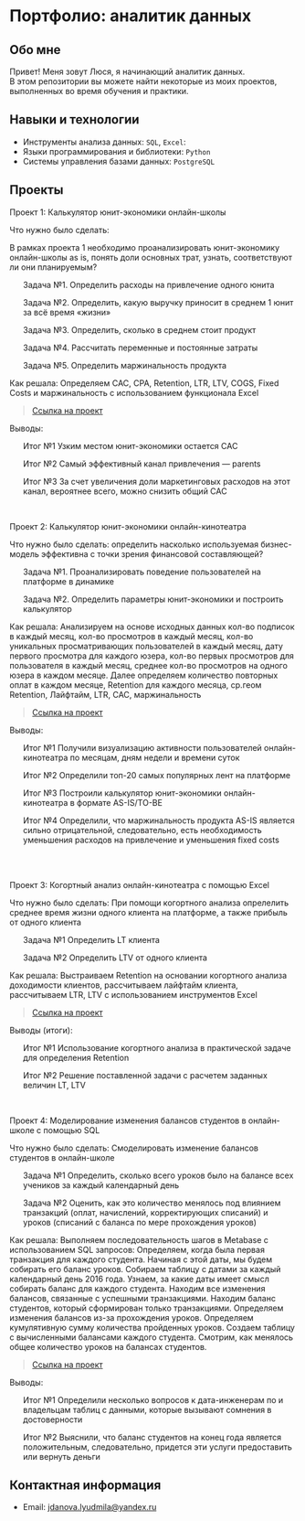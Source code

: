 # Портфолио: аналитик данных
## Обо мне 
Привет! Меня зовут Люся, я начинающий аналитик данных. 
<br>В этом репозитории вы можете найти некоторые из моих проектов, выполненных во время обучения и практики.
<br>
## Навыки и технологии
- Инструменты анализа данных: ``SQL``, ``Excel``: 
- Языки программирования и библиотеки: ``Python``
- Системы управления базами данных: ``PostgreSQL``
## Проекты
<p> Проект 1: Калькулятор юнит-экономики онлайн-школы</p>
<p>Что нужно было сделать:<p>
<p>В рамках проекта 1 необходимо проанализировать юнит-экономику онлайн-школы as is, понять доли основных трат, узнать, соответствуют ли они планируемым?<p>  
<ol>
  <p>Задача №1. Определить расходы на привлечение одного юнита<p>
  <p>Задача №2. Определить, какую выручку приносит в среднем 1 юнит за всё время «жизни»<p>
  <p>Задача №3. Определить, сколько в среднем стоит продукт<p>
  <p>Задача №4. Рассчитать переменные и постоянные затраты<p>
  <p>Задача №5. Определить маржинальность продукта<p>
</ol>
<p>Как решала: Определяем CAC, CPA, Retention, LTR, LTV, COGS, Fixed Costs и маржинальность с использованием функционала Excel<p>
  
> <a href="https://docs.google.com/spreadsheets/d/1mBAZh9rFtx_9exhL5fxDF7i7276Oj6dp/edit?usp=sharing&ouid=100148397582878026678&rtpof=true&sd=true)">Ссылка на проект</a>

<p>Выводы:<p>
<ol>
  <p>Итог №1 Узким местом юнит-экономики остается CAC<p>
  <p>Итог №2 Самый эффективный канал привлечения — parents<p>
  <p>Итог №3 За счет увеличения доли маркетинговых расходов на этот канал, вероятнее всего, можно снизить общий CAC<p>
</ol>
<br>  
<p> Проект 2: Калькулятор юнит-экономики онлайн-кинотеатра</p>
<p>Что нужно было сделать: определить насколько используемая бизнес-модель эффективна с точки зрения финансовой составляющей?<p>
<ol>
  <p>Задача №1. Проанализировать поведение пользователей на платформе в динамике<p>
  <p>Задача №2. Определить параметры юнит-экономики и построить калькулятор<p>
</ol>

<p>Как решала: Анализируем на основе исходных данных кол-во подписок в каждый месяц, кол-во просмотров в каждый месяц, кол-во уникальных просматривающих пользователей в каждый месяц, дату первого просмотра для каждого юзера, кол-во первых просмотров для пользователя в каждый месяц, среднее кол-во просмотров на одного юзера в каждом месяце. Далее определяем количество повторных оплат в каждом месяце, Retention для каждого месяца, ср.геом Retention, Лайфтайм, LTR, CAC, маржинальность<p>

> <a href="https://drive.google.com/drive/folders/11HcEeqniyrCMjuwHZ0GLysX0A2SEv-_x">Ссылка на проект</a>
 
<p>Выводы:<p>
<ol>
  <p>Итог №1 Получили визуализацию активности пользователей онлайн-кинотеатра по месяцам, дням недели и времени суток<p>
  <p>Итог №2 Определили топ-20 самых популярных лент на платформе<p>
  <p>Итог №3 Построили калькулятор юнит-экономики онлайн-кинотеатра в формате AS-IS/TO-BE<p>
  <p>Итог №4 Определили, что маржинальность продукта AS-IS является сильно отрицательной, следовательно, есть необходимость уменьшения расходов на привлечение и уменьшения fixed costs<p>  
</ol>
<br> 

<br> 
<p> Проект 3: Когортный анализ онлайн-кинотеатра с помощью Excel</p>
<p>Что нужно было сделать: При помощи когортного анализа опрелелить среднее время жизни одного клиента на платформе, а также прибыль от одного клиента<p>
<ol>
  <p>Задача №1 Определить LT клиента<p>
  <p>Задача №2 Определить LTV от одного клиента<p>
</ol>

<p>Как решала: Выстраиваем Retention на основании когортного анализа доходимости клиентов, рассчитываем лайфтайм клиента, рассчитываем LTR, LTV с использованием инструментов Excel<p>
  
> <a href="https://drive.google.com/drive/folders/1wdD-mfSeIsHWgrMLJz8Tv_ClAuP_EAOQ?usp=sharing">Ссылка на проект</a>

  <p>Выводы (итоги):<p>
<ol>
  <p>Итог №1 Использование когортного анализа в практической задаче для определения Retention<p>
  <p>Итог №2 Решение поставленной задачи с расчетем заданных величин LT, LTV<p>
</ol>

<br> 

<p>Проект 4: Моделирование изменения балансов студентов в онлайн-школе с помощью SQL</p> 
<p>Что нужно было сделать: Смоделировать изменение балансов студентов в онлайн-школе<p>
<ol>
  <p>Задача №1 Определить, сколько всего уроков было на балансе всех учеников за каждый календарный день<p>
  <p>Задача №2 Оценить, как это количество менялось под влиянием транзакций (оплат, начислений, корректирующих списаний) и уроков (списаний с баланса по мере прохождения уроков)<p>
</ol>

<p>Как решала: Выполняем последовательность шагов в Metabase с использованием SQL запросов: Определяем, когда была первая транзакция для каждого студента. Начиная с этой даты, мы будем собирать его баланс уроков. Собираем таблицу с датами за каждый календарный день 2016 года. Узнаем, за какие даты имеет смысл собирать баланс для каждого студента. Находим все изменения балансов, связанные с успешными транзакциями. Находим баланс студентов, который сформирован только транзакциями. Определяем изменения балансов из-за прохождения уроков. Определяем кумулятивную сумму количества пройденных уроков. Создаем таблицу с вычисленными балансами каждого студента. Смотрим, как менялось общее количество уроков на балансах студентов.<p>

> <a href="https://github.com/Skyproportfolio/data-analytics-5month/blob/main/Проект%205.xlsx">Ссылка на проект</a>
 
 <p>Выводы: <p>
<ol>
  <p>Итог №1 Определили несколько вопросов к дата-инженерам по и владельцам таблиц с данными, которые вызывают сомнения в достоверности<p>
  <p>Итог №2 Выяснили, что баланс студентов на конец года является положительным, следовательно, придется эти услуги предоставить или вернуть деньги<p>
</ol>

## Контактная информация
- Email: jdanova.lyudmila@yandex.ru
